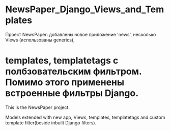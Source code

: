# NewsPaper_Django_Views_and_Templates 

Проект NewsPaper: добавлены новое приложение 'news', несколько Views (использованы generics),

templates, templatetags с полбзовательским фильтром.
Помимо этого применены встроенные фильтры Django.
===============================================================
This is the NewsPaper project.

Models extended with new app, Views, templates, templatetags and custom template filter(beside inbuilt Django filters).
